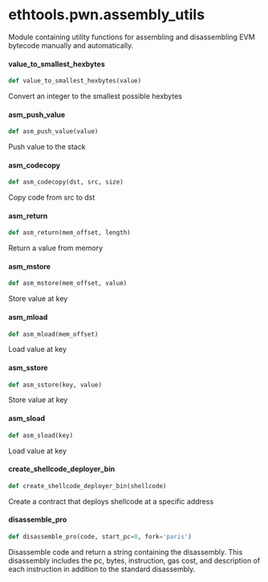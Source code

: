 <a id="ethtools.pwn.assembly_utils"></a>

# ethtools.pwn.assembly\_utils

Module containing utility functions for assembling and disassembling EVM bytecode manually
and automatically.

<a id="ethtools.pwn.assembly_utils.value_to_smallest_hexbytes"></a>

#### value\_to\_smallest\_hexbytes

```python
def value_to_smallest_hexbytes(value)
```

Convert an integer to the smallest possible hexbytes

<a id="ethtools.pwn.assembly_utils.asm_push_value"></a>

#### asm\_push\_value

```python
def asm_push_value(value)
```

Push value to the stack

<a id="ethtools.pwn.assembly_utils.asm_codecopy"></a>

#### asm\_codecopy

```python
def asm_codecopy(dst, src, size)
```

Copy code from src to dst

<a id="ethtools.pwn.assembly_utils.asm_return"></a>

#### asm\_return

```python
def asm_return(mem_offset, length)
```

Return a value from memory

<a id="ethtools.pwn.assembly_utils.asm_mstore"></a>

#### asm\_mstore

```python
def asm_mstore(mem_offset, value)
```

Store value at key

<a id="ethtools.pwn.assembly_utils.asm_mload"></a>

#### asm\_mload

```python
def asm_mload(mem_offset)
```

Load value at key

<a id="ethtools.pwn.assembly_utils.asm_sstore"></a>

#### asm\_sstore

```python
def asm_sstore(key, value)
```

Store value at key

<a id="ethtools.pwn.assembly_utils.asm_sload"></a>

#### asm\_sload

```python
def asm_sload(key)
```

Load value at key

<a id="ethtools.pwn.assembly_utils.create_shellcode_deployer_bin"></a>

#### create\_shellcode\_deployer\_bin

```python
def create_shellcode_deployer_bin(shellcode)
```

Create a contract that deploys shellcode at a specific address

<a id="ethtools.pwn.assembly_utils.disassemble_pro"></a>

#### disassemble\_pro

```python
def disassemble_pro(code, start_pc=0, fork='paris')
```

Disassemble code and return a string containing the disassembly. This disassembly includes the
pc, bytes, instruction, gas cost, and description of each instruction in addition to the
standard disassembly.
